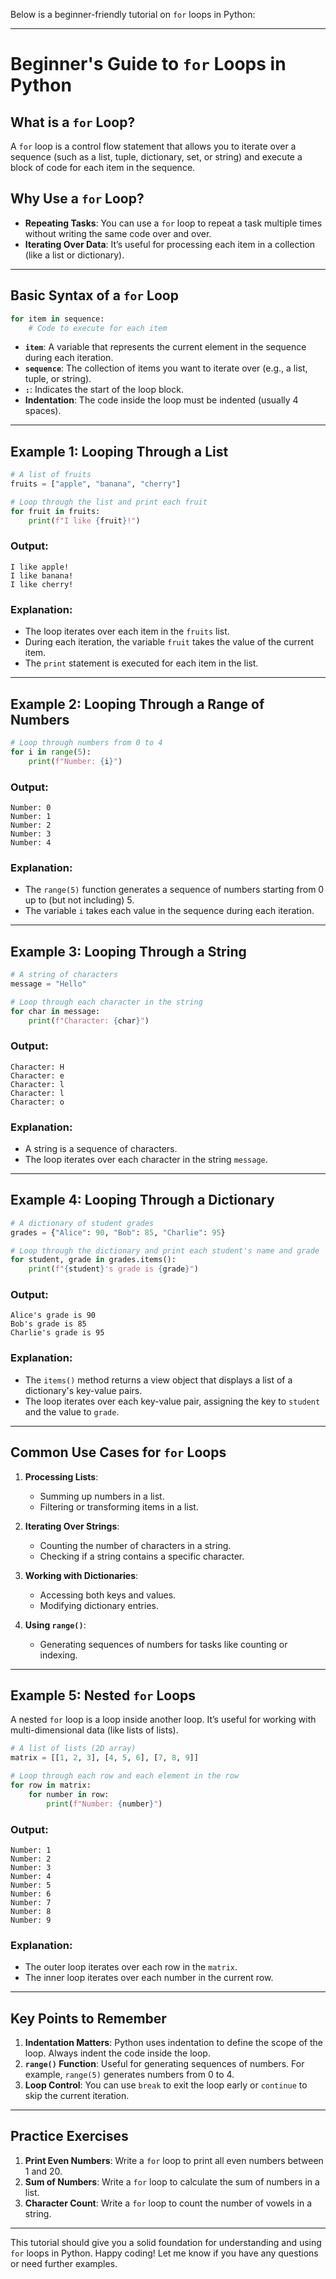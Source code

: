 Below is a beginner-friendly tutorial on `for` loops in Python:

---

# Beginner's Guide to `for` Loops in Python

## What is a `for` Loop?

A `for` loop is a control flow statement that allows you to iterate over a sequence (such as a list, tuple, dictionary, set, or string) and execute a block of code for each item in the sequence.

## Why Use a `for` Loop?

- **Repeating Tasks**: You can use a `for` loop to repeat a task multiple times without writing the same code over and over.
- **Iterating Over Data**: It’s useful for processing each item in a collection (like a list or dictionary).

---

## Basic Syntax of a `for` Loop

```python
for item in sequence:
    # Code to execute for each item
```

- **`item`**: A variable that represents the current element in the sequence during each iteration.
- **`sequence`**: The collection of items you want to iterate over (e.g., a list, tuple, or string).
- **`:`**: Indicates the start of the loop block.
- **Indentation**: The code inside the loop must be indented (usually 4 spaces).

---

## Example 1: Looping Through a List

```python
# A list of fruits
fruits = ["apple", "banana", "cherry"]

# Loop through the list and print each fruit
for fruit in fruits:
    print(f"I like {fruit}!")
```

### Output:
```
I like apple!
I like banana!
I like cherry!
```

### Explanation:
- The loop iterates over each item in the `fruits` list.
- During each iteration, the variable `fruit` takes the value of the current item.
- The `print` statement is executed for each item in the list.

---

## Example 2: Looping Through a Range of Numbers

```python
# Loop through numbers from 0 to 4
for i in range(5):
    print(f"Number: {i}")
```

### Output:
```
Number: 0
Number: 1
Number: 2
Number: 3
Number: 4
```

### Explanation:
- The `range(5)` function generates a sequence of numbers starting from 0 up to (but not including) 5.
- The variable `i` takes each value in the sequence during each iteration.

---

## Example 3: Looping Through a String

```python
# A string of characters
message = "Hello"

# Loop through each character in the string
for char in message:
    print(f"Character: {char}")
```

### Output:
```
Character: H
Character: e
Character: l
Character: l
Character: o
```

### Explanation:
- A string is a sequence of characters.
- The loop iterates over each character in the string `message`.

---

## Example 4: Looping Through a Dictionary

```python
# A dictionary of student grades
grades = {"Alice": 90, "Bob": 85, "Charlie": 95}

# Loop through the dictionary and print each student's name and grade
for student, grade in grades.items():
    print(f"{student}'s grade is {grade}")
```

### Output:
```
Alice's grade is 90
Bob's grade is 85
Charlie's grade is 95
```

### Explanation:
- The `items()` method returns a view object that displays a list of a dictionary's key-value pairs.
- The loop iterates over each key-value pair, assigning the key to `student` and the value to `grade`.

---

## Common Use Cases for `for` Loops

1. **Processing Lists**:
   - Summing up numbers in a list.
   - Filtering or transforming items in a list.

2. **Iterating Over Strings**:
   - Counting the number of characters in a string.
   - Checking if a string contains a specific character.

3. **Working with Dictionaries**:
   - Accessing both keys and values.
   - Modifying dictionary entries.

4. **Using `range()`**:
   - Generating sequences of numbers for tasks like counting or indexing.

---

## Example 5: Nested `for` Loops

A nested `for` loop is a loop inside another loop. It’s useful for working with multi-dimensional data (like lists of lists).

```python
# A list of lists (2D array)
matrix = [[1, 2, 3], [4, 5, 6], [7, 8, 9]]

# Loop through each row and each element in the row
for row in matrix:
    for number in row:
        print(f"Number: {number}")
```

### Output:
```
Number: 1
Number: 2
Number: 3
Number: 4
Number: 5
Number: 6
Number: 7
Number: 8
Number: 9
```

### Explanation:
- The outer loop iterates over each row in the `matrix`.
- The inner loop iterates over each number in the current row.

---

## Key Points to Remember

1. **Indentation Matters**: Python uses indentation to define the scope of the loop. Always indent the code inside the loop.
2. **`range()` Function**: Useful for generating sequences of numbers. For example, `range(5)` generates numbers from 0 to 4.
3. **Loop Control**: You can use `break` to exit the loop early or `continue` to skip the current iteration.

---

## Practice Exercises

1. **Print Even Numbers**: Write a `for` loop to print all even numbers between 1 and 20.
2. **Sum of Numbers**: Write a `for` loop to calculate the sum of numbers in a list.
3. **Character Count**: Write a `for` loop to count the number of vowels in a string.

---

This tutorial should give you a solid foundation for understanding and using `for` loops in Python. Happy coding! Let me know if you have any questions or need further examples.